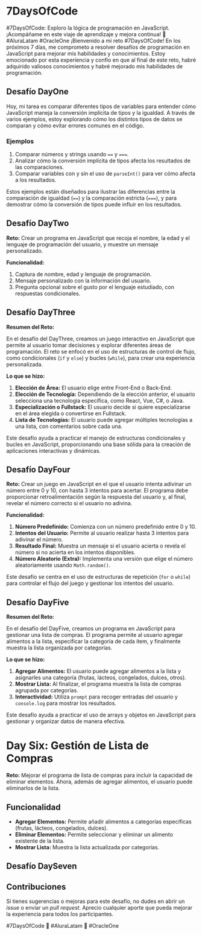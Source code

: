 # 7DaysOfCode
#7DaysOfCode: Exploro la lógica de programación en JavaScript. ¡Acompáñame en este viaje de aprendizaje y mejora continua! 🚀 #AluraLatam #OracleOne
¡Bienvenido a mi reto #7DaysOfCode! En los próximos 7 días, me comprometo a resolver desafíos de programación en JavaScript para mejorar mis habilidades y conocimientos. Estoy emocionado por esta experiencia y confío en que al final de este reto, habré adquirido valiosos conocimientos y habré mejorado mis habilidades de programación.
## Desafío DayOne

Hoy, mi tarea es comparar diferentes tipos de variables para entender cómo JavaScript maneja la conversión implícita de tipos y la igualdad. A través de varios ejemplos, estoy explorando cómo los distintos tipos de datos se comparan y cómo evitar errores comunes en el código.

### Ejemplos

1. Comparar números y strings usando `==` y `===`.
2. Analizar cómo la conversión implícita de tipos afecta los resultados de las comparaciones.
3. Comparar variables con y sin el uso de `parseInt()` para ver cómo afecta a los resultados.

Estos ejemplos están diseñados para ilustrar las diferencias entre la comparación de igualdad (`==`) y la comparación estricta (`===`), y para demostrar cómo la conversión de tipos puede influir en los resultados.


## Desafío DayTwo

**Reto:** Crear un programa en JavaScript que recoja el nombre, la edad y el lenguaje de programación del usuario, y muestre un mensaje personalizado. 

**Funcionalidad:**
1. Captura de nombre, edad y lenguaje de programación.
2. Mensaje personalizado con la información del usuario.
3. Pregunta opcional sobre el gusto por el lenguaje estudiado, con respuestas condicionales.


## Desafío DayThree

**Resumen del Reto:**

En el desafío del DayThree, creamos un juego interactivo en JavaScript que permite al usuario tomar decisiones y explorar diferentes áreas de programación. El reto se enfocó en el uso de estructuras de control de flujo, como condicionales (`if` y `else`) y bucles (`while`), para crear una experiencia personalizada.

**Lo que se hizo:**

1. **Elección de Área:** El usuario elige entre Front-End o Back-End.
2. **Elección de Tecnología:** Dependiendo de la elección anterior, el usuario selecciona una tecnología específica, como React, Vue, C#, o Java.
3. **Especialización o Fullstack:** El usuario decide si quiere especializarse en el área elegida o convertirse en Fullstack.
4. **Lista de Tecnologías:** El usuario puede agregar múltiples tecnologías a una lista, con comentarios sobre cada una.

Este desafío ayuda a practicar el manejo de estructuras condicionales y bucles en JavaScript, proporcionando una base sólida para la creación de aplicaciones interactivas y dinámicas.


## Desafío DayFour

**Reto:** Crear un juego en JavaScript en el que el usuario intenta adivinar un número entre 0 y 10, con hasta 3 intentos para acertar. El programa debe proporcionar retroalimentación según la respuesta del usuario y, al final, revelar el número correcto si el usuario no adivina.

**Funcionalidad:**
1. **Número Predefinido:** Comienza con un número predefinido entre 0 y 10.
2. **Intentos del Usuario:** Permite al usuario realizar hasta 3 intentos para adivinar el número.
3. **Resultado Final:** Muestra un mensaje si el usuario acierta o revela el número si no acierta en los intentos disponibles.
4. **Número Aleatorio (Extra):** Implementa una versión que elige el número aleatoriamente usando `Math.random()`.

Este desafío se centra en el uso de estructuras de repetición (`for` o `while`) para controlar el flujo del juego y gestionar los intentos del usuario.

## Desafío DayFive

**Resumen del Reto:**

En el desafío del DayFive, creamos un programa en JavaScript para gestionar una lista de compras. El programa permite al usuario agregar alimentos a la lista, especificar la categoría de cada ítem, y finalmente muestra la lista organizada por categorías.

**Lo que se hizo:**

1. **Agregar Alimentos:** El usuario puede agregar alimentos a la lista y asignarles una categoría (frutas, lácteos, congelados, dulces, otros).
2. **Mostrar Lista:** Al finalizar, el programa muestra la lista de compras agrupada por categorías.
3. **Interactividad:** Utiliza `prompt` para recoger entradas del usuario y `console.log` para mostrar los resultados.

Este desafío ayuda a practicar el uso de arrays y objetos en JavaScript para gestionar y organizar datos de manera efectiva.

# Day Six: Gestión de Lista de Compras

**Reto:** Mejorar el programa de lista de compras para incluir la capacidad de eliminar elementos. Ahora, además de agregar alimentos, el usuario puede eliminarlos de la lista.

## Funcionalidad

- **Agregar Elementos:** Permite añadir alimentos a categorías específicas (frutas, lácteos, congelados, dulces).
- **Eliminar Elementos:** Permite seleccionar y eliminar un alimento existente de la lista.
- **Mostrar Lista:** Muestra la lista actualizada por categorías.

## Desafío DaySeven

## Contribuciones

Si tienes sugerencias o mejoras para este desafío, no dudes en abrir un *issue* o enviar un *pull request*. Aprecio cualquier aporte que pueda mejorar la experiencia para todos los participantes.

#7DaysOfCode 🚀 #AluraLatam 🚀 #OracleOne

